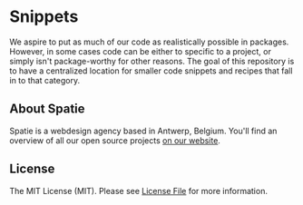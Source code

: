 # Snippets

We aspire to put as much of our code as realistically possible in packages. However, in some cases code can be either to specific to a project, or simply isn't package-worthy for other reasons. The goal of this repository is to have a centralized location for smaller code snippets and recipes that fall in to that category.

## About Spatie
Spatie is a webdesign agency based in Antwerp, Belgium. You'll find an overview of all our open source projects [on our website](https://spatie.be/opensource).

## License

The MIT License (MIT). Please see [License File](LICENSE.md) for more information.
